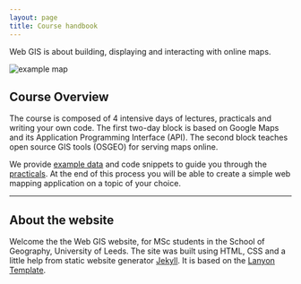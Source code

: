 ```yaml
---
layout: page
title: Course handbook
---
```


Web GIS is about building, displaying and interacting with
online maps.

![example map](http://geonode.org/static/img/hero_img.png)

## Course Overview

The course is composed of 4 intensive days of lectures, practicals
and writing your own code. The first two-day block is based
on Google Maps and its Application Programming Interface (API).
The second block teaches open source
GIS tools (OSGEO) for serving maps online.

We provide [example data](/webGIS/data.html) and code snippets to guide you
through the [practicals](/webGIS/practicals.html). At the end of this process
you will be able to create a simple web mapping application on a topic of your
choice.

---



## About the website

<p class="message">
 Welcome the the Web GIS website, for MSc students in the School of Geography,
 University of Leeds. The site was built using HTML, CSS and a little
 help from static website generator
<a href="http://jekyllrb.com">Jekyll</a>.
 It is based on the
 <a href="https://github.com/poole/lanyon">Lanyon Template</a>.
</p>
